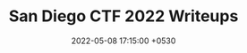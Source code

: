 ---
layout: post
title: "San Diego CTF 2022 Writeups"
date: 2022-05-08 17:15:00 +0530
categories: CTF
tags: sandiego_ctf
---